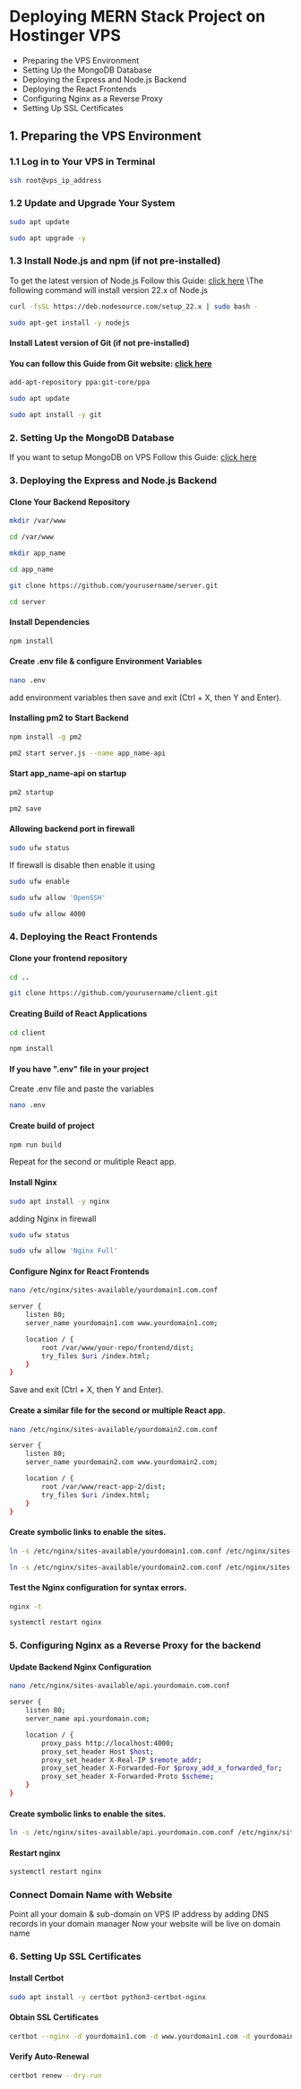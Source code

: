 # Deploying MERN Stack Project on Hostinger VPS

- Preparing the VPS Environment
- Setting Up the MongoDB Database
- Deploying the Express and Node.js Backend
- Deploying the React Frontends
- Configuring Nginx as a Reverse Proxy
- Setting Up SSL Certificates

## 1. Preparing the VPS Environment
### 1.1 Log in to Your VPS in Terminal 
```bash
ssh root@vps_ip_address
```
### 1.2 Update and Upgrade Your System
```bash
sudo apt update
```
```bash
sudo apt upgrade -y
```
### 1.3 Install Node.js and npm (if not pre-installed)
To get the latest version of Node.js Follow this Guide: [click here](https://nodejs.org/en)
\The following command will install version 22.x of Node.js
```bash
curl -fsSL https://deb.nodesource.com/setup_22.x | sudo bash -
```
```bash
sudo apt-get install -y nodejs
```
#### Install Latest version of Git (if not pre-installed)
#### You can follow this Guide from Git website: [click here](https://git-scm.com/downloads/linux)
```bash
add-apt-repository ppa:git-core/ppa
```
```bash
sudo apt update
```
```bash
sudo apt install -y git
```
###  2. Setting Up the MongoDB Database
If you want to setup MongoDB on VPS Follow this Guide: [click here](https://www.mongodb.com/docs/manual/tutorial/install-mongodb-on-ubuntu/)

### 3. Deploying the Express and Node.js Backend
#### Clone Your Backend Repository
```bash
mkdir /var/www
```
```bash
cd /var/www
```
```bash
mkdir app_name
```
```bash
cd app_name
```
```bash
git clone https://github.com/yourusername/server.git
```
```bash
cd server
```
#### Install Dependencies
```bash
npm install
```
#### Create .env file & configure Environment Variables
```bash
nano .env
```
add environment variables then save and exit (Ctrl + X, then Y and Enter).

#### Installing pm2 to Start Backend
```bash
npm install -g pm2
```
```bash
pm2 start server.js --name app_name-api
```
#### Start app_name-api on startup
```bash
pm2 startup
```
```bash
pm2 save
```

#### Allowing backend port in firewall 
```bash
sudo ufw status
```
If firewall is disable then enable it using 
```bash
sudo ufw enable
```
```bash
sudo ufw allow 'OpenSSH'
```
```bash
sudo ufw allow 4000
```

### 4. Deploying the React Frontends
#### Clone your frontend repository
```bash
cd ..
```
```bash
git clone https://github.com/yourusername/client.git
```
#### Creating Build of React Applications
```bash
cd client
```
```bash
npm install
```
#### If you have ".env" file in your project
Create .env file and paste the variables
```bash
nano .env
```
#### Create build of project
```bash
npm run build
```
Repeat for the second or mulitiple React app.

#### Install Nginx
```bash
sudo apt install -y nginx
```
adding Nginx in firewall
```bash
sudo ufw status
```
```bash
sudo ufw allow 'Nginx Full'
```

#### Configure Nginx for React Frontends
```bash
nano /etc/nginx/sites-available/yourdomain1.com.conf
```
```bash
server {
    listen 80;
    server_name yourdomain1.com www.yourdomain1.com;

    location / {
        root /var/www/your-repo/frontend/dist;
        try_files $uri /index.html;
    }
}
```
Save and exit (Ctrl + X, then Y and Enter).

#### Create a similar file for the second or multiple React app.
```bash
nano /etc/nginx/sites-available/yourdomain2.com.conf
```
```bash
server {
    listen 80;
    server_name yourdomain2.com www.yourdomain2.com;

    location / {
        root /var/www/react-app-2/dist;
        try_files $uri /index.html;
    }
}
```

#### Create symbolic links to enable the sites.
```bash
ln -s /etc/nginx/sites-available/yourdomain1.com.conf /etc/nginx/sites-enabled/
```
```bash
ln -s /etc/nginx/sites-available/yourdomain2.com.conf /etc/nginx/sites-enabled/
```

#### Test the Nginx configuration for syntax errors.
```bash
nginx -t
```
```bash
systemctl restart nginx
```

### 5. Configuring Nginx as a Reverse Proxy for the backend
#### Update Backend Nginx Configuration
```bash
nano /etc/nginx/sites-available/api.yourdomain.com.conf
```
```bash
server {
    listen 80;
    server_name api.yourdomain.com;

    location / {
        proxy_pass http://localhost:4000;
        proxy_set_header Host $host;
        proxy_set_header X-Real-IP $remote_addr;
        proxy_set_header X-Forwarded-For $proxy_add_x_forwarded_for;
        proxy_set_header X-Forwarded-Proto $scheme;
    }
}
```

#### Create symbolic links to enable the sites.
```bash
ln -s /etc/nginx/sites-available/api.yourdomain.com.conf /etc/nginx/sites-enabled/
```

#### Restart nginx
```bash
systemctl restart nginx
```

### Connect Domain Name with Website
Point all your domain & sub-domain on VPS IP address by adding DNS records in your domain manager 
Now your website will be live on domain name

### 6. Setting Up SSL Certificates 
#### Install Certbot
```bash
sudo apt install -y certbot python3-certbot-nginx
```
#### Obtain SSL Certificates
```bash
certbot --nginx -d yourdomain1.com -d www.yourdomain1.com -d yourdomain2.com -d api.yourdomain.com
```
#### Verify Auto-Renewal
```bash
certbot renew --dry-run
```

